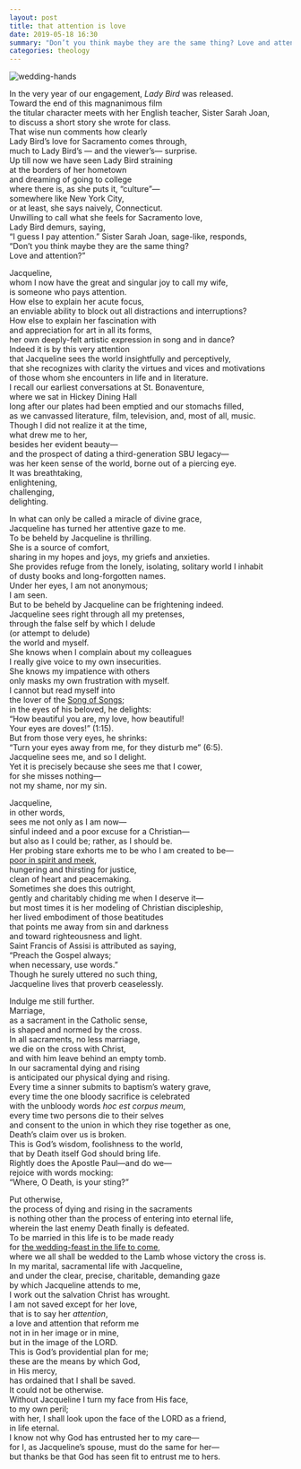 ```yaml
---
layout: post
title: that attention is love
date: 2019-05-18 16:30
summary: "Don’t you think maybe they are the same thing? Love and attention?"
categories: theology
---
```


![wedding-hands](/images/wedding-hands.jpg)

In the very year of our engagement, *Lady Bird* was released.  
Toward the end of this magnanimous film  
the titular character meets with her English teacher, Sister Sarah Joan,  
to discuss a short story she wrote for class.  
That wise nun comments how clearly  
Lady Bird’s love for Sacramento comes through,  
much to Lady Bird’s — and the viewer’s— surprise.  
Up till now we have seen Lady Bird straining  
at the borders of her hometown  
and dreaming of going to college  
where there is, as she puts it, “culture”—  
somewhere like New York City,  
or at least, she says naively, Connecticut.  
Unwilling to call what she feels for Sacramento love,  
Lady Bird demurs, saying,  
“I guess I pay attention.”
Sister Sarah Joan, sage-like, responds,  
“Don’t you think maybe they are the same thing?  
Love and attention?”

Jacqueline,  
whom I now have the great and singular joy to call my wife,  
is someone who pays attention.  
How else to explain her acute focus,  
an enviable ability to block out all distractions and interruptions?  
How else to explain her fascination with  
and appreciation for art in all its forms,  
her own deeply-felt artistic expression in song and in dance?  
Indeed it is by this very attention  
that Jacqueline sees the world insightfully and perceptively,  
that she recognizes with clarity the virtues and vices and motivations  
of those whom she encounters in life and in literature.  
I recall our earliest conversations at St. Bonaventure,  
where we sat in Hickey Dining Hall  
long after our plates had been emptied and our stomachs filled,  
as we canvassed literature, film, television, and, most of all, music.  
Though I did not realize it at the time,  
what drew me to her,  
besides her evident beauty—  
and the prospect of dating a third-generation SBU legacy—  
was her keen sense of the world, borne out of a piercing eye.  
It was breathtaking,  
enlightening,  
challenging,  
delighting.

In what can only be called a miracle of divine grace,  
Jacqueline has turned her attentive gaze to me.  
To be beheld by Jacqueline is thrilling.  
She is a source of comfort,  
sharing in my hopes and joys, my griefs and anxieties.  
She provides refuge from the lonely, isolating, solitary world I inhabit  
of dusty books and long-forgotten names.  
Under her eyes, I am not anonymous;  
I am seen.  
But to be beheld by Jacqueline can be frightening indeed.  
Jacqueline sees right through all my pretenses,  
through the false self by which I delude  
(or attempt to delude)  
the world and myself.  
She knows when I complain about my colleagues  
I really give voice to my own insecurities.  
She knows my impatience with others  
only masks my own frustration with myself.  
I cannot but read myself into  
the lover of the [Song of Songs](https://www.biblegateway.com/passage/?search=Song+of+Songs+2%3A8-10%2C+14%2C+16a%3B+8%3A6-7a&version=NABRE);  
in the eyes of his beloved, he delights:  
“How beautiful you are, my love, how beautiful!  
Your eyes are doves!” (1:15).  
But from those very eyes, he shrinks:  
“Turn your eyes away from me, for they disturb me” (6:5).  
Jacqueline sees me, and so I delight.  
Yet it is precisely because she sees me that I cower,  
for she misses nothing—  
not my shame, nor my sin.

Jacqueline,  
in other words,  
sees me not only as I am now—  
sinful indeed and a poor excuse for a Christian—  
but also as I could be; rather, as I should be.  
Her probing stare exhorts me to be who I am created to be—  
[poor in spirit and meek](https://www.biblegateway.com/passage/?search=Matthew+5%3A1-12a&version=NABRE),  
hungering and thirsting for justice,  
clean of heart and peacemaking.  
Sometimes she does this outright,  
gently and charitably chiding me when I deserve it—  
but most times it is her modeling of Christian discipleship,  
her lived embodiment of those beatitudes  
that points me away from sin and darkness  
and toward righteousness and light.  
Saint Francis of Assisi is attributed as saying,  
“Preach the Gospel always;  
when necessary, use words.”  
Though he surely uttered no such thing,  
Jacqueline lives that proverb ceaselessly.

Indulge me still further.  
Marriage,  
as a sacrament in the Catholic sense,  
is shaped and normed by the cross.  
In all sacraments, no less marriage,  
we die on the cross with Christ,  
and with him leave behind an empty tomb.  
In our sacramental dying and rising  
is anticipated our physical dying and rising.  
Every time a sinner submits to baptism’s watery grave,  
every time the one bloody sacrifice is celebrated  
with the unbloody words *hoc est corpus meum*,  
every time two persons die to their selves  
and consent to the union in which they rise together as one,  
Death’s claim over us is broken.  
This is God’s wisdom, foolishness to the world,  
that by Death itself God should bring life.  
Rightly does the Apostle Paul—and do we—  
rejoice with words mocking:  
“Where, O Death, is your sting?”

Put otherwise,  
the process of dying and rising in the sacraments  
is nothing other than the process of entering into eternal life,  
wherein the last enemy Death finally is defeated.  
To be married in this life is to be made ready  
for [the wedding-feast in the life to come](https://www.biblegateway.com/passage/?search=revelation+19&version=NABRE),  
where we all shall be wedded to the Lamb whose victory the cross is.  
In my marital, sacramental life with Jacqueline,  
and under the clear, precise, charitable, demanding gaze  
by which Jacqueline attends to me,  
I work out the salvation Christ has wrought.  
I am not saved except for her love,  
that is to say her *attention*,  
a love and attention that reform me  
not in in her image or in mine,  
but in the image of the LORD.  
This is God’s providential plan for me;  
these are the means by which God,  
in His mercy,  
has ordained that I shall be saved.  
It could not be otherwise.  
Without Jacqueline I turn my face from His face,  
to my own peril;  
with her, I shall look upon the face of the LORD as a friend,  
in life eternal.  
I know not why God has entrusted her to my care—  
for I, as Jacqueline’s spouse, must do the same for her—  
but thanks be that God has seen fit to entrust me to hers.